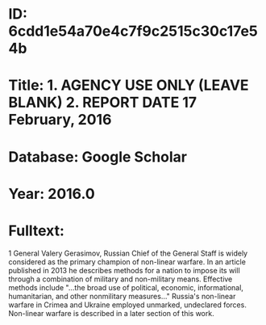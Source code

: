 # ID: 6cdd1e54a70e4c7f9c2515c30c17e54b
# Title: 1. AGENCY USE ONLY (LEAVE BLANK) 2. REPORT DATE 17 February, 2016
# Database: Google Scholar
# Year: 2016.0
# Fulltext:
1 General Valery Gerasimov, Russian Chief of the General Staff is widely considered as the primary champion of non-linear warfare.
In an article published in 2013 he describes methods for a nation to impose its will through a combination of military and non-military means.
Effective methods include "…the broad use of political, economic, informational, humanitarian, and other nonmilitary measures…" Russia's non-linear warfare in Crimea and Ukraine employed unmarked, undeclared forces.
Non-linear warfare is described in a later section of this work.